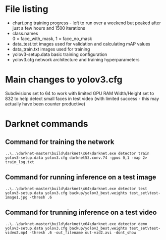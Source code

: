 # File listing
- chart.png
  training progress - left to run over a weekend but peaked after just a few hours and 1500 iterations
- class.names         
  0 = face_with_mask, 1 = face_no_mask
- data_test.txt
  images used for validation and calculating mAP values
- data_train.txt
  images used for training
- yolov3-setup.data
  basic training configuration
- yolov3.cfg
  network architecture and training hyperparameters

# Main changes to yolov3.cfg
Subdivisions set to 64 to work with limited GPU RAM
Width/Height set to 832 to help detect small faces in test video (with limited success - this may actually have been counter productive)

# Darknet commands
## Command for training the network
    ..\..\darknet-master\build\darknet\x64\darknet.exe detector train yolov3-setup.data yolov3.cfg darknet53.conv.74 -gpus 0,1 -map 2> train_log.txt

## Command for running inference on a test image
    ..\..\darknet-master\build\darknet\x64\darknet.exe detector test yolov3-setup.data yolov3.cfg backup/yolov3_best.weights test_set\test-image1.jpg -thresh .6

## Command for trunning inference on a test video
    ..\..\darknet-master\build\darknet\x64\darknet.exe detector demo yolov3-setup.data yolov3.cfg backup/yolov3_best.weights test_set\test-video2.mp4 -thresh .6 -out_filename out-vid2.avi -dont_show
